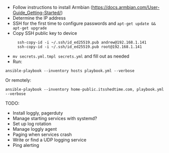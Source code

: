 * Follow instructions to install Armbian (https://docs.armbian.com/User-Guide_Getting-Started/)
* Determine the IP address
* SSH for the first time to configure passwords and `apt-get update && apt-get upgrade`
* Copy SSH public key to device
  ```
    ssh-copy-id -i ~/.ssh/id_ed25519.pub andrew@192.168.1.141
    ssh-copy-id -i ~/.ssh/id_ed25519.pub root@192.168.1.141
  ```
* `mv secrets.yml.tmpl secrets.yml` and fill out as needed
* Run:
```
ansible-playbook --inventory hosts playbook.yml --verbose
```
Or remotely:
```
ansible-playbook --inventory home-public.itsshedtime.com, playbook.yml --verbose
```

TODO:
* Install loggly, pagerduty
* Manage starting services with systemd?
* Set up log rotation
* Manage loggly agent
* Paging when services crash
* Write or find a UDP logging service
* Ping alerting
